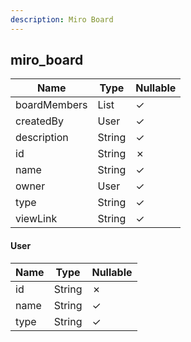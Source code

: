 ```yaml
---
description: Miro Board
---
```

miro_board
----------

| **Name**     | **Type**   | **Nullable** |
| ------------ | ---------- | ------------ |
| boardMembers | List<User> | &check;      |
| createdBy    | User       | &check;      |
| description  | String     | &check;      |
| id           | String     | &cross;      |
| name         | String     | &check;      |
| owner        | User       | &check;      |
| type         | String     | &check;      |
| viewLink     | String     | &check;      |

#### User
| **Name** | **Type** | **Nullable** |
| -------- | -------- | ------------ |
| id       | String   | &cross;      |
| name     | String   | &check;      |
| type     | String   | &check;      |
